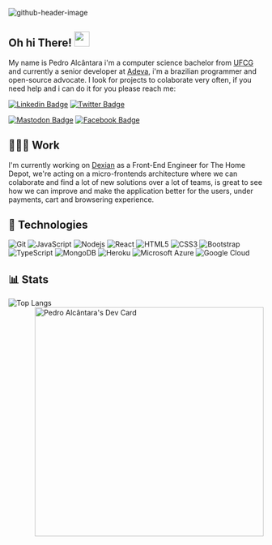![github-header-image](https://github.com/user-attachments/assets/a999d590-e0c8-41c1-806f-86751f26dbac)

## Oh hi There! <img src="https://raw.githubusercontent.com/aemmadi/aemmadi/master/wave.gif" width="30px">


My name is Pedro Alcântara i'm a computer science bachelor from [UFCG](https://portal.ufcg.edu.br/) and currently a senior developer at [Adeva](https://www.adevait.com), i'm a brazilian programmer and open-source advocate. I look for projects to colaborate very often, if you need help and i can do it for you please reach me:

[![Linkedin Badge](https://img.shields.io/badge/-linkedin-blue?style=flat-square&logo=Linkedin&logoColor=white&link=https://www.linkedin.com/in/cajuuh/)](https://www.linkedin.com/in/cajuuh/)
[![Twitter Badge](https://img.shields.io/badge/-twitter-darkblue?style=flat-square&logo=twitter&logoColor=white&link=https://www.twitter.com/cajuuh/)](https://www.twitter.com/cajuuh/)

[![Mastodon Badge](https://img.shields.io/mastodon/follow/112233037415933522?domain=https%3A%2F%2Fbolha.one&label=mastodon&logo=mastodon&style=flat-square)](https://bolha.one/@cajuuh)
<a rel="me" href="https://hachyderm.io/@cajuuh"></a>
[![Facebook Badge](https://img.shields.io/badge/-facebook-gray?style=flat-square&logo=facebook&logoColor=white&link=https://www.facebook.com/cajuuh/)](https://www.facebook.com/cajuuh/)

## 👨🏾‍💻 Work

I'm currently working on [Dexian](https://www.dexian.com) as a Front-End Engineer for The Home Depot, we're acting on a micro-frontends architecture where we can colaborate and find a lot of new solutions over a lot of teams, is great to see how we can improve and make the application better for the users, under payments, cart and browsering experience.

## 🧰 Technologies
![Git](https://img.shields.io/badge/-Git-black?style=flat-square&logo=git)
![JavaScript](https://img.shields.io/badge/-JavaScript-black?style=flat-square&logo=javascript)
![Nodejs](https://img.shields.io/badge/-Nodejs-black?style=flat-square&logo=Node.js)
![React](https://img.shields.io/badge/-React-black?style=flat-square&logo=react)
![HTML5](https://img.shields.io/badge/-HTML5-E34F26?style=flat-square&logo=html5&logoColor=white)
![CSS3](https://img.shields.io/badge/-CSS3-1572B6?style=flat-square&logo=css3)
![Bootstrap](https://img.shields.io/badge/-Bootstrap-563D7C?style=flat-square&logo=bootstrap)
![TypeScript](https://img.shields.io/badge/-TypeScript-007ACC?style=flat-square&logo=typescript)
![MongoDB](https://img.shields.io/badge/-MongoDB-black?style=flat-square&logo=mongodb)
![Heroku](https://img.shields.io/badge/-Heroku-430098?style=flat-square&logo=heroku)
![Microsoft Azure](https://img.shields.io/badge/Microsoft%20Azure-232F7E?style=flat-square&logo=microsoft-azure)
![Google Cloud](https://img.shields.io/badge/Google%20Cloud-black?style=flat-square&logo=google-cloud)

## 📊 Stats
![Top Langs](https://github-readme-stats.vercel.app/api/top-langs/?username=cajuuh&hide=TeX&layout=compact&theme=radical) <a href="https://app.daily.dev/cajuuh"><img src="https://api.daily.dev/devcards/v2/Ls8bx0kwZBzqKxgJI9OdQ.png?type=wide&r=lxn" width="452" alt="Pedro Alcântara's Dev Card" align="right"/></a>
